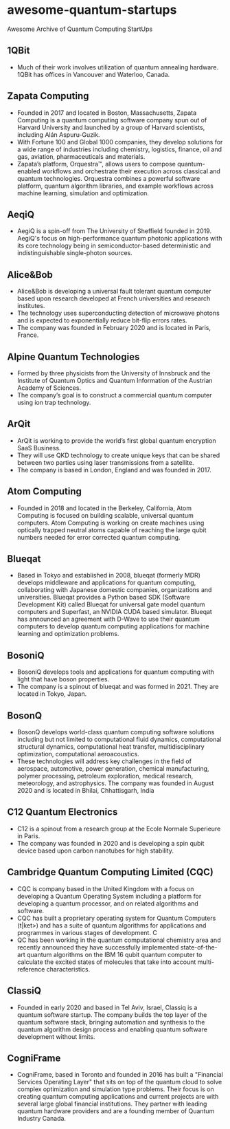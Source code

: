 # awesome-quantum-startups
Awesome Archive of Quantum Computing StartUps

## 1QBit
- Much of their work involves utilization of quantum annealing hardware. 1QBit has offices in Vancouver and Waterloo, Canada.

## Zapata Computing
- Founded in 2017 and located in Boston, Massachusetts, Zapata Computing is a quantum computing software company spun out of Harvard University and launched by a group of Harvard scientists, including Alán Aspuru-Guzik. 
- With Fortune 100 and Global 1000 companies, they develop solutions for a wide range of industries including chemistry, logistics, finance, oil and gas, aviation, pharmaceuticals and materials. 
- Zapata’s platform, Orquestra™, allows users to compose quantum-enabled workflows and orchestrate their execution across classical and quantum technologies. Orquestra combines a powerful software platform, quantum algorithm libraries, and example workflows across machine learning, simulation and optimization.

## AeqiQ
- 	AegiQ is a spin-off from The University of Sheffield founded in 2019. AegiQ's focus on high-performance quantum photonic applications with its core technology being in semiconductor-based deterministic and indistinguishable single-photon sources.

## Alice&Bob
- Alice&Bob is developing a universal fault tolerant quantum computer based upon research developed at French universities and research institutes. 
- The technology uses superconducting detection of microwave photons and is expected to exponentially reduce bit-flip errors rates. 
- The company was founded in February 2020 and is located in Paris, France.

## Alpine Quantum Technologies
- Formed by three physicists from the University of Innsbruck and the Institute of Quantum Optics and Quantum Information of the Austrian Academy of Sciences. 
- The company’s goal is to construct a commercial quantum computer using ion trap technology.

## ArQit
- ArQit is working to provide the world’s first global quantum encryption SaaS Business. 
- They will use QKD technology to create unique keys that can be shared between two parties using laser transmissions from a satellite. 
- The company is based in London, England and was founded in 2017.

## Atom Computing
- Founded in 2018 and located in the Berkeley, California, Atom Computing is focused on building scalable, universal quantum computers. Atom Computing is working on create machines using optically trapped neutral atoms capable of reaching the large qubit numbers needed for error corrected quantum computing.

## Blueqat
- Based in Tokyo and established in 2008, blueqat (formerly MDR) develops middleware and applications for quantum computing, collaborating with Japanese domestic companies, organizations and universities. Blueqat provides a Python based SDK (Software Development Kit) called Blueqat for universal gate model quantum computers and Superfast, an NVIDIA CUDA based simulator. Blueqat has announced an agreement with D-Wave to use their quantum computers to develop quantum computing applications for machine learning and optimization problems.

## BosoniQ
- BosoniQ develops tools and applications for quantum computing with light that have boson properties. 
- The company is a spinout of blueqat and was formed in 2021. They are located in Tokyo, Japan.

## BosonQ 
- BosonQ develops world-class quantum computing software solutions including but not limited to computational fluid dynamics, computational structural dynamics, computational heat transfer, multidisciplinary optimization, computational aeroacoustics. 
- These technologies will address key challenges in the field of aerospace, automotive, power generation, chemical manufacturing, polymer processing, petroleum exploration, medical research, meteorology, and astrophysics. The company was founded in August 2020 and is located in Bhilai, Chhattisgarh, India

## C12 Quantum Electronics
- C12 is a spinout from a research group at the Ecole Normale Superieure in Paris. 
- The company was founded in 2020 and is developing a spin qubit device based upon carbon nanotubes for high stability.

## Cambridge Quantum Computing Limited (CQC)
- CQC is company based in the United Kingdom with a focus on developing a Quantum Operating System including a platform for developing a quantum processor, and on related algorithms and software. 
- CQC has built a proprietary operating system for Quantum Computers (t|ket>) and has a suite of quantum algorithms for applications and programmes in various stages of development. C
- QC has been working in the quantum computational chemistry area and recently announced they have successfully implemented state-of-the-art quantum algorithms on the IBM 16 qubit quantum computer to calculate the excited states of molecules that take into account multi-reference characteristics.

## ClassiQ
- Founded in early 2020 and based in Tel Aviv, Israel, Classiq is a quantum software startup. The company builds the top layer of the quantum software stack, bringing automation and synthesis to the quantum algorithm design process and enabling quantum software development without limits.

## CogniFrame
- CogniFrame, based in Toronto and founded in 2016 has built a "Financial Services Operating Layer" that sits on top of the quantum cloud to solve complex optimization and simulation type problems. Their focus is on creating quantum computing applications and current projects are with several large global financial institutions. They partner with leading quantum hardware providers and are a founding member of Quantum Industry Canada.

